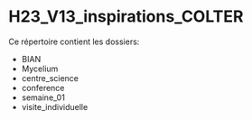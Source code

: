 # H23_V13_inspirations_COLTER
Ce répertoire contient les dossiers:

* BIAN
* Mycelium
* centre_science
* conference
* semaine_01
* visite_individuelle
